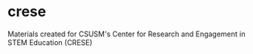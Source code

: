 # crese

Materials created for CSUSM's Center for Research and Engagement in STEM Education (CRESE)
